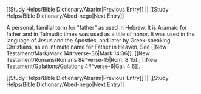 [[Study Helps/Bible Dictionary/Abarim|Previous Entry]]  ||  [[Study Helps/Bible Dictionary/Abed-nego|Next Entry]]

 A personal, familial term for "father" as used in Hebrew. It is Aramaic for father and in Talmudic times was used as a title of honor. It was used in the language of Jesus and the Apostles, and later by Greek-speaking Christians, as an intimate name for Father in Heaven. See [[New Testament/Mark/Mark 14#^verse-36|Mark 14:36]]; [[New Testament/Romans/Romans 8#^verse-15|Rom. 8:15]]; [[New Testament/Galations/Galations 4#^verse-6|Gal. 4:6]].

[[Study Helps/Bible Dictionary/Abarim|Previous Entry]]  ||  [[Study Helps/Bible Dictionary/Abed-nego|Next Entry]]